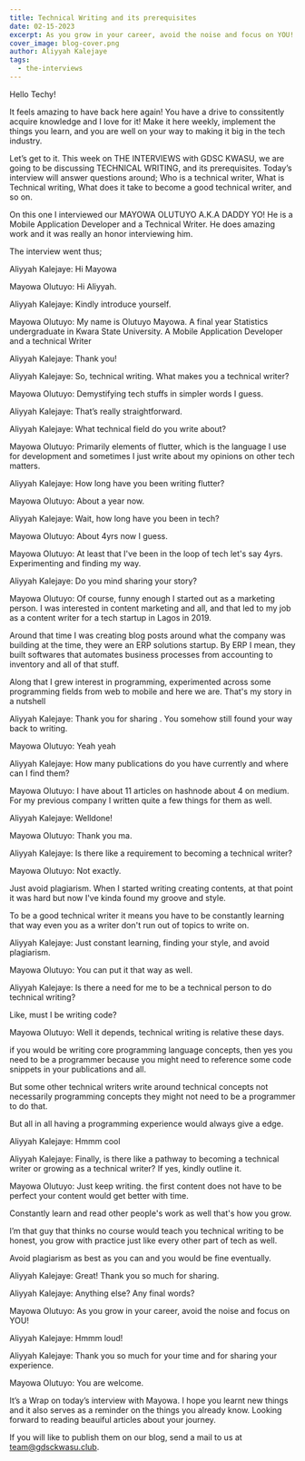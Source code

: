 ```yaml
---
title: Technical Writing and its prerequisites
date: 02-15-2023
excerpt: As you grow in your career, avoid the noise and focus on YOU!
cover_image: blog-cover.png
author: Aliyyah Kalejaye
tags:
  - the-interviews
---
```


Hello Techy!

It feels amazing to have back here again! You have a drive to conssitently acquire knowledge and I love for it! Make it here weekly, implement the things you learn, and you are well on your way to making it big in the tech industry.

Let’s get to it. This week on THE INTERVIEWS with GDSC KWASU, we are going to be discussing TECHNICAL WRITING, and its prerequisites. Today’s interview will answer questions around; Who is a technical writer, What is Technical writing, What does it take to become a good technical writer, and so on.

On this one I interviewed our MAYOWA OLUTUYO A.K.A DADDY YO! He is a Mobile Application Developer and a Technical Writer. He does amazing work and it was really an honor interviewing him.

The interview went thus;

Aliyyah Kalejaye: Hi Mayowa

Mayowa Olutuyo: Hi Aliyyah.

Aliyyah Kalejaye: Kindly introduce yourself.

Mayowa Olutuyo: My name is Olutuyo Mayowa. A final year Statistics undergraduate in Kwara State University.
A Mobile Application Developer and a technical Writer

Aliyyah Kalejaye: Thank you!

Aliyyah Kalejaye: So, technical writing. What makes you a technical writer?

Mayowa Olutuyo: Demystifying tech stuffs in simpler words I guess.

Aliyyah Kalejaye: That’s really straightforward.

Aliyyah Kalejaye: What technical field do you write about?

Mayowa Olutuyo: Primarily elements of flutter, which is the language I use for development and sometimes I just write about my opinions on other tech matters.

Aliyyah Kalejaye: How long have you been writing flutter?

Mayowa Olutuyo: About a year now.

Aliyyah Kalejaye: Wait, how long have you been in tech?

Mayowa Olutuyo: About 4yrs now I guess.

Mayowa Olutuyo: At least that I've been in the loop of tech let's say 4yrs. Experimenting and finding my way.

Aliyyah Kalejaye: Do you mind sharing your story?

Mayowa Olutuyo: Of course, funny enough I started out as a marketing person. I was interested in content marketing and all, and that led to my job as a content writer for a tech startup in Lagos in 2019.

Around that time I was creating blog posts around what the company was building at the time, they were an ERP solutions startup. By ERP I mean, they built softwares that automates business processes from accounting to inventory and all of that stuff.

Along that I grew interest in programming, experimented across some programming fields from web to mobile and here we are.
That's my story in a nutshell

Aliyyah Kalejaye: Thank you for sharing .
You somehow still found your way back to writing.

Mayowa Olutuyo: Yeah yeah

Aliyyah Kalejaye: How many publications do you have currently and where can I find them?

Mayowa Olutuyo: I have about 11 articles on hashnode about 4 on medium. For my previous company I written quite a few things for them as well.

Aliyyah Kalejaye: Welldone!

Mayowa Olutuyo: Thank you ma.

Aliyyah Kalejaye: Is there like a requirement to becoming a technical writer?

Mayowa Olutuyo: Not exactly.

Just avoid plagiarism. When I started writing creating contents, at that point it was hard but now I've kinda found my groove and style.

To be a good technical writer it means you have to be constantly learning that way even you as a writer don't run out of topics to write on.

Aliyyah Kalejaye: Just constant learning, finding your style, and avoid plagiarism.

Mayowa Olutuyo: You can put it that way as well.

Aliyyah Kalejaye: Is there a need for me to be a technical person to do technical writing?

Like, must I be writing code?

Mayowa Olutuyo: Well it depends, technical writing is relative these days.

if you would be writing core programming language concepts, then yes you need to be a programmer because you might need to reference some code snippets in your publications and all.

But some other technical writers write around technical concepts not necessarily programming concepts they might not need to be a programmer to do that.

But all in all having a programming experience would always give a edge.

Aliyyah Kalejaye: Hmmm cool

Aliyyah Kalejaye: Finally, is there like a pathway to becoming a technical writer or growing as a technical writer? If yes, kindly outline it.

Mayowa Olutuyo: Just keep writing.
the first content does not have to be perfect your content would get better with time.

Constantly learn and read other people's work as well that's how you grow.

I’m that guy that thinks no course would teach you technical writing to be honest, you grow with practice just like every other part of tech as well.

Avoid plagiarism as best as you can and you would be fine eventually.

Aliyyah Kalejaye: Great! Thank you so much for sharing.

Aliyyah Kalejaye: Anything else? Any final words?

Mayowa Olutuyo: As you grow in your career, avoid the noise and focus on YOU!

Aliyyah Kalejaye: Hmmm loud!

Aliyyah Kalejaye: Thank you so much for your time and for sharing your experience.

Mayowa Olutuyo: You are welcome.

It’s a Wrap on today’s interview with Mayowa. I hope you learnt new things and it also serves as a reminder on the things you already know. Looking forward to reading beauiful articles about your journey.

If you will like to publish them on our blog, send a mail to us at team@gdsckwasu.club.
